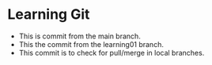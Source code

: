 # Learning Git

- This is commit from the main branch.
- This the commit from the learning01 branch.
- This commit is to check for pull/merge in local branches.
